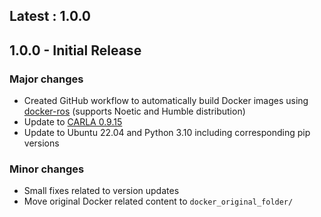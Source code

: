 ## Latest : 1.0.0

## 1.0.0 - Initial Release

### Major changes

*   Created GitHub workflow to automatically build Docker images using [docker-ros](https://github.com/ika-rwth-aachen/docker-ros) (supports Noetic and Humble distribution)
*   Update to [CARLA 0.9.15](https://carla.org/2023/11/10/release-0.9.15/)
*   Update to Ubuntu 22.04 and Python 3.10 including corresponding pip versions

### Minor changes

*   Small fixes related to version updates
*   Move original Docker related content to `docker_original_folder/`
